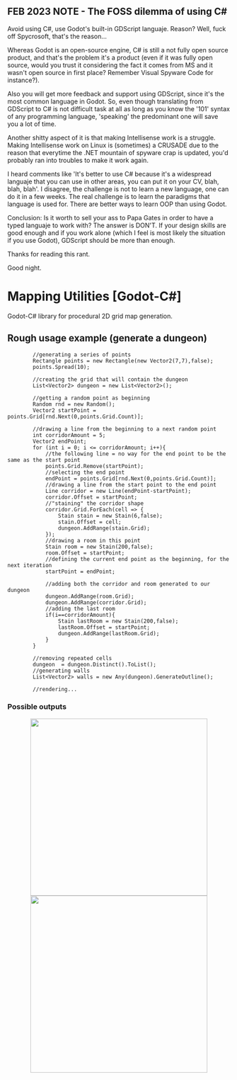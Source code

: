 ## FEB 2023 NOTE - The FOSS dilemma of using C#
<p>Avoid using C#, use Godot's built-in GDScript languaje. Reason? Well, fuck off Spycrosoft, that's the reason...</p>
<p>Whereas Godot is an open-source engine, C# is still a not fully open source product, and that's the problem it's a product (even if it was fully open source, would you trust it considering the fact it comes from MS and it wasn't open source in first place? Remember Visual Spyware Code for instance?).</p>
<p>Also you will get more feedback and support using GDScript, since it's the most common language in Godot. So, even though translating from GDScript to C# is not difficult task at all as long as you know the '101' syntax of any programming language, 'speaking' the predominant one will save you a lot of time.</p>
<p>Another shitty aspect of it is that making Intellisense work is a struggle. Making Intellisense work on Linux is (sometimes) a CRUSADE due to the reason that everytime the .NET mountain of spyware crap is updated, you'd probably ran into troubles to make it work again.</p>
<p>I heard comments like 'It's better to use C# because it's a widespread languaje that you can use in other areas, you can put it on your CV, blah, blah, blah'. I disagree, the challenge is not to learn a new language, one can do it in a few weeks. The real challenge is to learn the paradigms that language is used for. There are better ways to learn OOP than using Godot.</p>
<p>Conclusion: Is it worth to sell your ass to Papa Gates in order to have a typed languaje to work with? The answer is DON'T. If your design skills are good enough and if you work alone (which I feel is most likely the situation if you use Godot), GDScript should be more than enough.</p>
<p>Thanks for reading this rant.</p>
<p>Good night.</p>


# Mapping Utilities [Godot-C#]
Godot-C# library for procedural 2D grid map generation.

## Rough usage example (generate a dungeon)
```
		//generating a series of points
		Rectangle points = new Rectangle(new Vector2(7,7),false);
		points.Spread(10);

		//creating the grid that will contain the dungeon
		List<Vector2> dungeon = new List<Vector2>();

		//getting a random point as beginning
		Random rnd = new Random();
		Vector2 startPoint = points.Grid[rnd.Next(0,points.Grid.Count)];

		//drawing a line from the beginning to a next random point
		int corridorAmount = 5;
		Vector2 endPoint;
		for (int i = 0; i <= corridorAmount; i++){
			//the following line = no way for the end point to be the same as the start point
			points.Grid.Remove(startPoint);
			//selecting the end point
			endPoint = points.Grid[rnd.Next(0,points.Grid.Count)];
			//drawing a line from the start point to the end point
			Line corridor = new Line(endPoint-startPoint);
			corridor.Offset = startPoint;
			//"staining" the corridor shape
			corridor.Grid.ForEach(cell => {
				Stain stain = new Stain(6,false);
				stain.Offset = cell;
				dungeon.AddRange(stain.Grid);
			});
			//drawing a room in this point
			Stain room = new Stain(200,false);
			room.Offset = startPoint;
			//defining the current end point as the beginning, for the next iteration
			startPoint = endPoint;

			//adding both the corridor and room generated to our dungeon
			dungeon.AddRange(room.Grid);
			dungeon.AddRange(corridor.Grid);
			//adding the last room
			if(i==corridorAmount){ 
				Stain lastRoom = new Stain(200,false);
				lastRoom.Offset = startPoint;
				dungeon.AddRange(lastRoom.Grid);
			}
		}

		//removing repeated cells
		dungeon  = dungeon.Distinct().ToList();
		//generating walls
		List<Vector2> walls = new Any(dungeon).GenerateOutline();

		//rendering...
```
### Possible outputs
<p align="center">
	<img width="400" height="400" src="https://user-images.githubusercontent.com/47353542/158003020-0b9fb7e1-1037-4cdf-9126-c7a912780318.jpg">
	<img width="400" height="400" src="https://user-images.githubusercontent.com/47353542/158003022-da68ab6c-42e4-4eef-8834-9078ab6af0d8.jpg">
</p>
